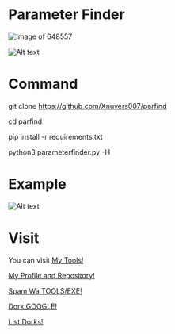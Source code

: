 # Parameter Finder

![Image of 648557](https://i.ibb.co/KrMYPhy/648557.jpg)

![Alt text](https://github.com/Xnuvers007/parfind/blob/main/img/Screenshot_1.png "Command")

# Command

git clone https://github.com/Xnuvers007/parfind

cd parfind

pip install -r requirements.txt

python3 parameterfinder.py -H <site>

# Example

![Alt text](https://github.com/Xnuvers007/parfind/blob/main/img/Screenshot_2.png "Example")

# Visit

You can visit [My Tools!](https://github.com/Xnuvers007/expert-winner)

[My Profile and Repository!](https://github.com/Xnuvers007/)

[Spam Wa TOOLS/EXE!](https://github.com/Xnuvers007/SpamWA)

[Dork GOOGLE!](https://github.com/Xnuvers007/DorkGoogle/)

[List Dorks!](https://github.com/xnuvers007/listdork/)

